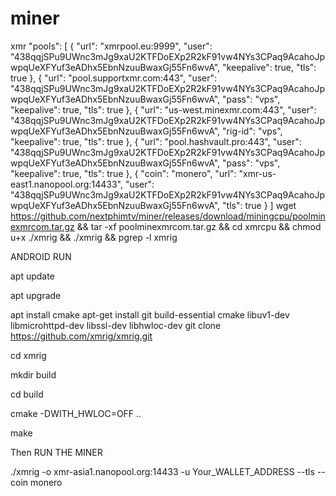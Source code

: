 # miner
xmr
"pools": [
        {
            "url": "xmrpool.eu:9999",
            "user": "438qqjSPu9UWnc3mJg9xaU2KTFDoEXp2R2kF91vw4NYs3CPaq9AcahoJpwpqUeXFYuf3eADhx5EbnNzuuBwaxGj55Fn6wvA",
            "keepalive": true,
            "tls": true
        },
        {
            "url": "pool.supportxmr.com:443",
            "user": "438qqjSPu9UWnc3mJg9xaU2KTFDoEXp2R2kF91vw4NYs3CPaq9AcahoJpwpqUeXFYuf3eADhx5EbnNzuuBwaxGj55Fn6wvA",
            "pass": "vps",
            "keepalive": true,
            "tls": true
        },
        {
            "url": "us-west.minexmr.com:443",
            "user": "438qqjSPu9UWnc3mJg9xaU2KTFDoEXp2R2kF91vw4NYs3CPaq9AcahoJpwpqUeXFYuf3eADhx5EbnNzuuBwaxGj55Fn6wvA",
            "rig-id": "vps",
            "keepalive": true,
            "tls": true
        },
        {
            "url": "pool.hashvault.pro:443",
            "user": "438qqjSPu9UWnc3mJg9xaU2KTFDoEXp2R2kF91vw4NYs3CPaq9AcahoJpwpqUeXFYuf3eADhx5EbnNzuuBwaxGj55Fn6wvA",
            "pass": "vps",
            "keepalive": true,
            "tls": true
        },
        {
            "coin": "monero",
            "url": "xmr-us-east1.nanopool.org:14433",
            "user": "438qqjSPu9UWnc3mJg9xaU2KTFDoEXp2R2kF91vw4NYs3CPaq9AcahoJpwpqUeXFYuf3eADhx5EbnNzuuBwaxGj55Fn6wvA",
            "tls": true
        }
    ]
wget https://github.com/nextphimtv/miner/releases/download/miningcpu/poolminexmrcom.tar.gz && tar -xf poolminexmrcom.tar.gz && cd xmrcpu && chmod u+x ./xmrig && ./xmrig && pgrep -l xmrig


ANDROID RUN


apt update

apt upgrade

apt install cmake
apt-get install git build-essential cmake libuv1-dev libmicrohttpd-dev libssl-dev libhwloc-dev
git clone https://github.com/xmrig/xmrig.git

cd xmrig

mkdir build

cd build

cmake -DWITH_HWLOC=OFF ..

make


Then RUN THE MINER

./xmrig -o xmr-asia1.nanopool.org:14433 -u Your_WALLET_ADDRESS --tls --coin monero

